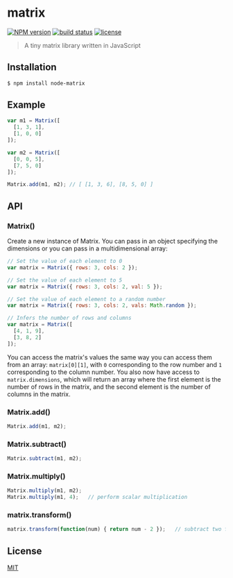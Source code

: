 
# matrix
[![NPM version][npm-image]][npm-url]
[![build status][circle-image]][circle-url]
[![license][license-image]][license-url]

> A tiny matrix library written in JavaScript

## Installation

```bash
$ npm install node-matrix
```

## Example

```js
var m1 = Matrix([
  [1, 3, 1],
  [1, 0, 0]
]);

var m2 = Matrix([
  [0, 0, 5],
  [7, 5, 0]
]);

Matrix.add(m1, m2); // [ [1, 3, 6], [8, 5, 0] ]
```

## API

### Matrix()

Create a new instance of Matrix. You can pass in an object specifying the dimensions or you can pass in a multidimensional array:

```js
// Set the value of each element to 0
var matrix = Matrix({ rows: 3, cols: 2 });
```

```js
// Set the value of each element to 5
var matrix = Matrix({ rows: 3, cols: 2, val: 5 });
```

```js
// Set the value of each element to a random number
var matrix = Matrix({ rows: 3, cols: 2, vals: Math.random });
```

```js
// Infers the number of rows and columns
var matrix = Matrix([
  [4, 1, 9],
  [3, 8, 2]
]);
```

You can access the matrix's values the same way you can access them from an array: `matrix[0][1]`, with `0` corresponding to the row number and `1` corresponding to the column number. You also now have access to `matrix.dimensions`, which will return an array where the first element is the number of rows in the matrix, and the second element is the number of columns in the matrix.

### Matrix.add()

```js
Matrix.add(m1, m2);
```

### Matrix.subtract()

```js
Matrix.subtract(m1, m2);
```

### Matrix.multiply()

```js
Matrix.multiply(m1, m2);
Matrix.multiply(m1, 4);   // perform scalar multiplication
```

### matrix.transform()

```js
matrix.transform(function(num) { return num - 2 });   // subtract two from each element in the matrix
```

## License

[MIT](https://tldrlegal.com/license/mit-license)

[npm-image]: https://img.shields.io/npm/v/node-matrix.svg?style=flat-square
[npm-url]: https://npmjs.org/package/node-matrix
[circle-image]: https://img.shields.io/circleci/project/stevenmiller888/matrix.svg
[circle-url]: https://circleci.com/gh/stevenmiller888/matrix
[license-image]: https://img.shields.io/npm/l/express.svg
[license-url]: https://tldrlegal.com/license/mit-license